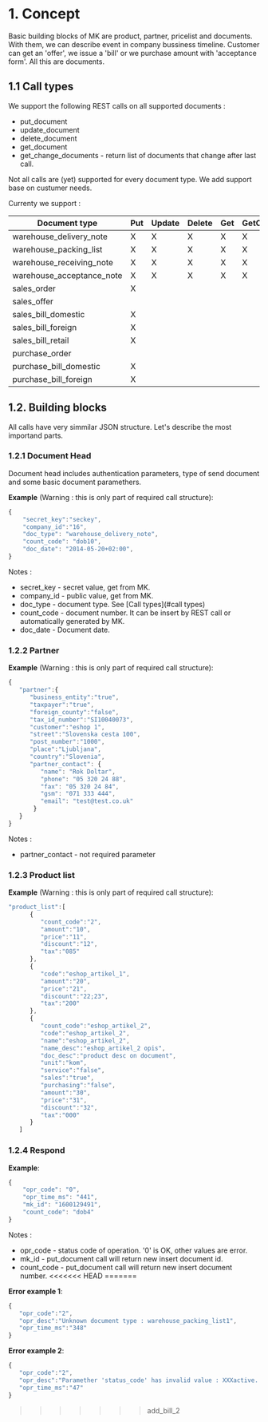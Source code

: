 
# 1. Concept

Basic building blocks of MK are product, partner, pricelist and documents. With them, we can describe event in company bussiness timeline. Customer can get an 'offer', we issue a 'bill' or we purchase amount with 'acceptance form'. All this are documents. 

## 1.1 Call types
We support the following REST calls on all supported documents :
* put\_document
* update\_document
* delete\_document
* get\_document
* get\_change\_documents - return list of documents that change after last call.

Not all calls are (yet) supported for every document type. We add support base on custumer needs.

Currenty we support :

Document type                | Put | Update | Delete | Get | GetChangeDocument|
-----------------------------|-----|--------|--------|-----|------------------|
warehouse\_delivery\_note    |X    |X       |X       |X    | X                |
warehouse\_packing\_list     |X    |X       |X       |X    | X                |
warehouse\_receiving\_note   |X    |X       |X       |X    | X                |
warehouse\_acceptance\_note  |X    |X       |X       |X    | X                |
sales\_order                 |X    |        |        |     |                  |
sales\_offer                 |     |        |        |     |                  |
sales\_bill\_domestic        |X    |        |        |     |                  | 
sales\_bill\_foreign         |X    |        |        |     |                  |
sales\_bill\_retail          |X    |        |        |     |                  |
purchase\_order              |     |        |        |     |                  |
purchase\_bill\_domestic     |X    |        |        |     |                  |
purchase\_bill\_foreign      |X    |        |        |     |                  |

## 1.2. Building blocks
All calls have very simmilar JSON structure. Let's describe the most importand parts.

### 1.2.1 Document Head
Document head includes authentication parameters, type of send document and some basic document paramethers.

**Example** (Warning : this is only part of required call structure):
```javascript
{
    "secret_key":"seckey",
    "company_id":"16",
    "doc_type": "warehouse_delivery_note",
    "count_code": "dob10",
    "doc_date": "2014-05-20+02:00",
}
```

Notes :
* secret_key - secret value, get from MK.
* company_id - public value, get from MK.
* doc_type - document type. See [Call types](#call types)
* count_code - document number. It can be insert by REST call or automatically generated by MK. 
* doc_date - Document date.

### 1.2.2 Partner

**Example** (Warning : this is only part of required call structure):
```javascript
{
   "partner":{
      "business_entity":"true",
      "taxpayer":"true",
      "foreign_county":"false",
      "tax_id_number":"SI10040073",
      "customer":"eshop 1",
      "street":"Slovenska cesta 100",
      "post_number":"1000",
      "place":"Ljubljana",
      "country":"Slovenia",
      "partner_contact": {
         "name": "Rok Doltar",
         "phone": "05 320 24 88",
         "fax": "05 320 24 84",
         "gsm": "071 333 444",
         "email": "test@test.co.uk"
       }
   }
}
```
Notes :
* partner_contact - not required parameter

### 1.2.3 Product list

**Example** (Warning : this is only part of required call structure):
```javascript
"product_list":[
      {
         "count_code":"2",
         "amount":"10",
         "price":"11",
         "discount":"12",
         "tax":"085"         
      },
      {
         "code":"eshop_artikel_1",
         "amount":"20",
         "price":"21",
         "discount":"22;23",
         "tax":"200"         
      },
      {
         "count_code":"eshop_artikel_2",
         "code":"eshop_artikel_2",
         "name":"eshop_artikel_2",
         "name_desc":"eshop_artikel_2 opis",
         "doc_desc":"product desc on document",         
         "unit":"kom",
         "service":"false",
         "sales":"true",
         "purchasing":"false",
         "amount":"30",
         "price":"31",
         "discount":"32",
         "tax":"000"
      }      
   ]   
```

### 1.2.4 Respond
**Example**:
```javascript
{
    "opr_code": "0",
    "opr_time_ms": "441",
    "mk_id": "1600129491",
    "count_code": "dob4"
}
```

Notes :
* opr_code - status code of operation. '0' is OK, other values are error.
* mk_id - put_document call will return new insert document id.
* count_code - put_document call will return new insert document number.
<<<<<<< HEAD
=======

**Error example 1**:
```javascript
{  
   "opr_code":"2",
   "opr_desc":"Unknown document type : warehouse_packing_list1",
   "opr_time_ms":"348"
}
```

**Error example 2**:
```javascript
{  
   "opr_code":"2",
   "opr_desc":"Paramether 'status_code' has invalid value : XXXactive. Valid values : active,finished,deleted",
   "opr_time_ms":"47"
}
```
>>>>>>> add_bill_2
